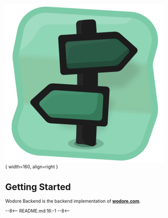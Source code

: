 
![Image title](assets/favicon.png){ width=160, align=right }
# Getting Started

Wodore Backend is the backend implementation of **[wodore.com](https://wodore.com)**.

--8<--
README.md:16:-1
--8<--
